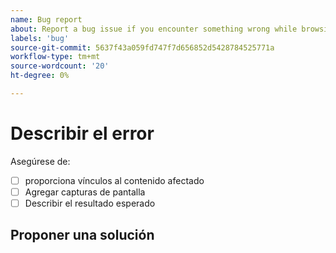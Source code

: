 ```yaml
---
name: Bug report
about: Report a bug issue if you encounter something wrong while browsing our documentation
labels: 'bug'
source-git-commit: 5637f43a059fd747f7d656852d5428784525771a
workflow-type: tm+mt
source-wordcount: '20'
ht-degree: 0%

---
```



# Describir el error

<!-- (REQUIRED) What is the issue? Describe your experience with the current behavior. Provide as much detail and resources as you can. -->

Asegúrese de:

- [ ] proporciona vínculos al contenido afectado
- [ ] Agregar capturas de pantalla
- [ ] Describir el resultado esperado

## Proponer una solución

<!-- (OPTIONAL) Describe your solution for this issue. -->

<!-- Thank you for taking the time to report the issue. -->
